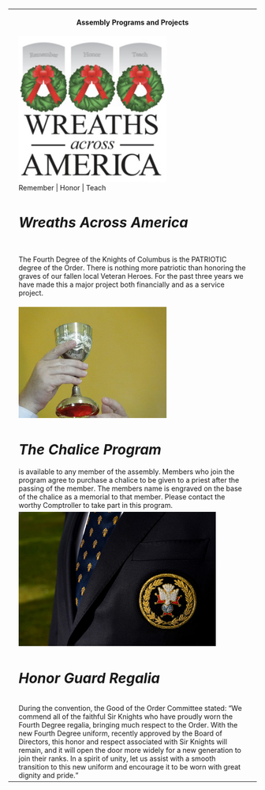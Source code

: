 <table>
  <tr>
    <th> </th>
    <th><p align="center">Assembly Programs and Projects</p></th>
    <th> </th>
  </tr>
  <tr>
    <td> </td>
    <td><img src="../assets/img/waa.jpg" width="300" alt="Wreaths Across America"><br>Remember | Honor | Teach</td>
    <td> </td>
  </tr>
  <tr>
    <td> </td>
    <td><h1><em>Wreaths Across America</em></h1><br>

The Fourth Degree of the Knights of Columbus is the PATRIOTIC degree of the Order. 
There is nothing more patriotic than honoring the graves of our fallen local
Veteran Heroes. For the past three years we have made this a major project both 
financially and as a service project. </td>
    <td> </td>
  </tr>
  <tr>
    <td> </td>
    <td><img src="../assets/img/chalise2.jpg" width="300" alt="Chalice"></td>
    <td> </td>
  </tr>
  <tr>
    <td> </td>
    <td>
      <h1><em>The Chalice Program</em></h1> is available to any member of the assembly. Members who join the
program agree to purchase a chalice to be given to a priest after the passing of the
member. The members name is engraved on the base of the chalice as a memorial to that
member. Please contact the worthy Comptroller to take part in this program.
</td>
    <td> </td>
  </tr>
  <tr>
    <td> </td>
    <td><img src="../assets/img/4thdeg.jpg" width="400" alt="Fourth Dregree Honor Guard Regalia"></td>
    <td> </td>
  </tr>
  <tr>
    <td> </td>
  <td><h1><em>Honor Guard Regalia</em></h1><br>
    During the convention, the Good of the Order Committee stated: “We commend all of the
faithful Sir Knights who have proudly worn the Fourth Degree regalia, bringing much
respect to the Order. With the new Fourth Degree uniform, recently approved by the Board
of Directors, this honor and respect associated with Sir Knights will remain, and it will
open the door more widely for a new generation to join their ranks. In a spirit of unity,
let us assist with a smooth transition to this new uniform and encourage it to be worn
with great dignity and pride.”
</td>
    <td> </td>
  </tr>
</table>

